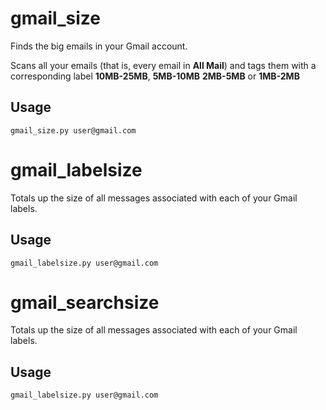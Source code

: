 gmail\_size
===========

Finds the big emails in your Gmail account.

Scans all your emails (that is, every email in **All Mail**) and tags them with
a corresponding label **10MB-25MB**, **5MB-10MB** **2MB-5MB** or **1MB-2MB**

## Usage ##

    gmail_size.py user@gmail.com


gmail\_labelsize
================

Totals up the size of all messages associated with each of your Gmail labels.

## Usage ##

    gmail_labelsize.py user@gmail.com


gmail\_searchsize
=================

Totals up the size of all messages associated with each of your Gmail labels.

## Usage ##

    gmail_labelsize.py user@gmail.com


